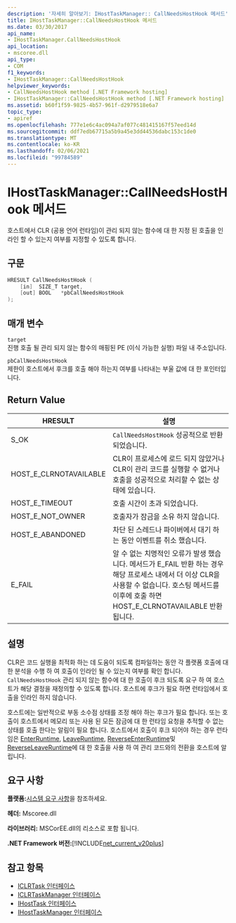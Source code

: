 ```yaml
---
description: '자세히 알아보기: IHostTaskManager:: CallNeedsHostHook 메서드'
title: IHostTaskManager::CallNeedsHostHook 메서드
ms.date: 03/30/2017
api_name:
- IHostTaskManager.CallNeedsHostHook
api_location:
- mscoree.dll
api_type:
- COM
f1_keywords:
- IHostTaskManager::CallNeedsHostHook
helpviewer_keywords:
- CallNeedsHostHook method [.NET Framework hosting]
- IHostTaskManager::CallNeedsHostHook method [.NET Framework hosting]
ms.assetid: b60f1f59-9825-4b57-961f-d2979518e6a7
topic_type:
- apiref
ms.openlocfilehash: 777e1e6c4ac094a7af077c481415167f57eed14d
ms.sourcegitcommit: ddf7edb67715a5b9a45e3dd44536dabc153c1de0
ms.translationtype: MT
ms.contentlocale: ko-KR
ms.lasthandoff: 02/06/2021
ms.locfileid: "99784589"
---
```

# <a name="ihosttaskmanagercallneedshosthook-method"></a>IHostTaskManager::CallNeedsHostHook 메서드

호스트에서 CLR (공용 언어 런타임)이 관리 되지 않는 함수에 대 한 지정 된 호출을 인라인 할 수 있는지 여부를 지정할 수 있도록 합니다.  
  
## <a name="syntax"></a>구문  
  
```cpp  
HRESULT CallNeedsHostHook (  
    [in]  SIZE_T target,
    [out] BOOL   *pbCallNeedsHostHook  
);  
```  
  
## <a name="parameters"></a>매개 변수  

 `target`  
 진행 호출 될 관리 되지 않는 함수의 매핑된 PE (이식 가능한 실행) 파일 내 주소입니다.  
  
 `pbCallNeedsHostHook`  
 제한이 호스트에서 후크를 호출 해야 하는지 여부를 나타내는 부울 값에 대 한 포인터입니다.  
  
## <a name="return-value"></a>Return Value  
  
|HRESULT|설명|  
|-------------|-----------------|  
|S_OK|`CallNeedsHostHook` 성공적으로 반환 되었습니다.|  
|HOST_E_CLRNOTAVAILABLE|CLR이 프로세스에 로드 되지 않았거나 CLR이 관리 코드를 실행할 수 없거나 호출을 성공적으로 처리할 수 없는 상태에 있습니다.|  
|HOST_E_TIMEOUT|호출 시간이 초과 되었습니다.|  
|HOST_E_NOT_OWNER|호출자가 잠금을 소유 하지 않습니다.|  
|HOST_E_ABANDONED|차단 된 스레드나 파이버에서 대기 하는 동안 이벤트를 취소 했습니다.|  
|E_FAIL|알 수 없는 치명적인 오류가 발생 했습니다. 메서드가 E_FAIL 반환 하는 경우 해당 프로세스 내에서 더 이상 CLR을 사용할 수 없습니다. 호스팅 메서드를 이후에 호출 하면 HOST_E_CLRNOTAVAILABLE 반환 됩니다.|  
  
## <a name="remarks"></a>설명  

 CLR은 코드 실행을 최적화 하는 데 도움이 되도록 컴파일하는 동안 각 플랫폼 호출에 대 한 분석을 수행 하 여 호출이 인라인 될 수 있는지 여부를 확인 합니다. `CallNeedsHostHook` 관리 되지 않는 함수에 대 한 호출이 후크 되도록 요구 하 여 호스트가 해당 결정을 재정의할 수 있도록 합니다. 호스트에 후크가 필요 하면 런타임에서 호출을 인라인 하지 않습니다.  
  
 호스트에는 일반적으로 부동 소수점 상태를 조정 해야 하는 후크가 필요 합니다. 또는 호출이 호스트에서 메모리 또는 사용 된 모든 잠금에 대 한 런타임 요청을 추적할 수 없는 상태를 호출 한다는 알림이 필요 합니다. 호스트에서 호출이 후크 되어야 하는 경우 런타임은 [EnterRuntime](ihosttaskmanager-enterruntime-method.md), [LeaveRuntime](ihosttaskmanager-leaveruntime-method.md), [ReverseEnterRuntime](ihosttaskmanager-reverseenterruntime-method.md)및 [ReverseLeaveRuntime](ihosttaskmanager-reverseleaveruntime-method.md)에 대 한 호출을 사용 하 여 관리 코드와의 전환을 호스트에 알립니다.  
  
## <a name="requirements"></a>요구 사항  

 **플랫폼:**[시스템 요구 사항](../../get-started/system-requirements.md)을 참조하세요.  
  
 **헤더:** Mscoree.dll  
  
 **라이브러리:** MSCorEE.dll의 리소스로 포함 됩니다.  
  
 **.NET Framework 버전:**[!INCLUDE[net_current_v20plus](../../../../includes/net-current-v20plus-md.md)]  
  
## <a name="see-also"></a>참고 항목

- [ICLRTask 인터페이스](iclrtask-interface.md)
- [ICLRTaskManager 인터페이스](iclrtaskmanager-interface.md)
- [IHostTask 인터페이스](ihosttask-interface.md)
- [IHostTaskManager 인터페이스](ihosttaskmanager-interface.md)
